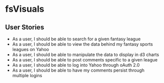 # fsVisuals

## User Stories

- As a user, I should be able to search for a given fantasy league
- As a user, I should be able to view the data behind my fantasy sports leagues on Yahoo
- As a user, I should be able to manipulate the data to display in d3 charts
- As a user, I should be able to post comments specific to a given league
- As a user, I should be able to log into Yahoo through oAuth 2.0
- As a user, I should be able to have my comments persist through multiple logins
